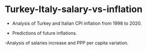 # Turkey-Italy-salary-vs-inflation

- Analysis of Turkey and Italian CPI inflation from 1998 to 2020.

- Predictions of future inflations.

-Analysis of salaries increase and PPP per capita variation.
